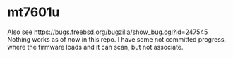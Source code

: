 # mt7601u
Also see https://bugs.freebsd.org/bugzilla/show_bug.cgi?id=247545
Nothing works as of now in this repo. I have some not committed progress, where the firmware loads and it can scan, but not associate.
